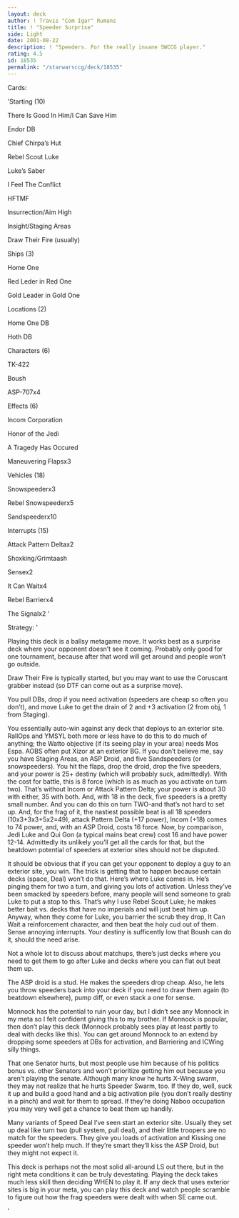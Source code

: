 ```yaml
---
layout: deck
author: ! Travis "Com Igar" Rumans
title: ! "Speeder Surprise"
side: Light
date: 2001-08-22
description: ! "Speeders. For the really insane SWCCG player."
rating: 4.5
id: 18535
permalink: "/starwarsccg/deck/18535"
---
```

Cards: 

'Starting (10)

There Is Good In Him/I Can Save Him

Endor DB

Chief Chirpa’s Hut

Rebel Scout Luke

Luke’s Saber

I Feel The Conflict

HFTMF

Insurrection/Aim High

Insight/Staging Areas

Draw Their Fire (usually)


Ships (3)

Home One

Red Leder in Red One

Gold Leader in Gold One


Locations (2)

Home One DB

Hoth DB


Characters (6)

TK-422

Boush

ASP-707x4


Effects (6)

Incom Corporation

Honor of the Jedi

A Tragedy Has Occured

Maneuvering Flapsx3


Vehicles (18)

Snowspeederx3

Rebel Snowspeederx5

Sandspeederx10


Interrupts (15)

Attack Pattern Deltax2

Shoxking/Grimtaash

Sensex2

It Can Waitx4

Rebel Barrierx4

The Signalx2 '

Strategy: '

Playing this deck is a ballsy metagame move. It works best as a surprise deck where your opponent doesn’t see it coming. Probably only good for one tournament, because after that word will get around and people won’t go outside.


Draw Their Fire is typically started, but you may want to use the Coruscant grabber instead (so DTF can come out as a surprise move).


You pull DBs, drop if you need activation (speeders are cheap so often you don’t), and move Luke to get the drain of 2 and +3 activation (2 from obj, 1 from Staging). 


You essentially auto-win against any deck that deploys to an exterior site. RallOps and YMSYL both more or less have to do this to do much of anything; the Watto objective (if its seeing play in your area) needs Mos Espa. AOBS often put Xizor at an exterior BG. If you don’t believe me, say you have Staging Areas, an ASP Droid, and five Sandspeeders (or snowspeeders). You hit the flaps, drop the droid, drop the five speeders, and your power is 25+ destiny (which will probably suck, admittedly). With the cost for battle, this is 8 force (which is as much as you activate on turn two). That’s without Incom or Attack Pattern Delta; your power is about 30 with either, 35 with both. And, with 18 in the deck, five speeders is a pretty small number. And you can do this on turn TWO-and that’s not hard to set up. And, for the frag of it, the nastiest possible beat is all 18 speeders (10x3+3x3+5x2=49), attack Pattern Delta (+17 power), Incom (+18) comes to 74 power, and, with an ASP Droid, costs 16 force. Now, by comparison, Jedi Luke and Qui Gon (a typical mains beat crew) cost 16 and have power 12-14. Admittedly its unlikely you’ll get all the cards for that, but the beatdown potential of speeders at exterior sites should not be disputed.


It should be obvious that if you can get your opponent to deploy a guy to an exterior site, you win. The trick is getting that to happen because certain decks (space, Deal) won’t do that. Here’s where Luke comes in. He’s pinging them for two a turn, and giving you lots of activation. Unless they’ve been smacked by speeders before, many people will send someone to grab Luke to put a stop to this. That’s why I use Rebel Scout Luke; he makes better bait vs. decks that have no imperials and will just beat him up. Anyway, when they come for Luke, you barrier the scrub they drop, It Can Wait a reinforcement character, and then beat the holy cud out of them. Sense annoying interrupts. Your destiny is sufficently low that Boush can do it, should the need arise.


Not a whole lot to discuss about matchups, there’s just decks where you need to get them to go after Luke and decks where you can flat out beat them up. 


The ASP droid is a stud. He makes the speeders drop cheap. Also, he lets you throw speeders back into your deck if you need to draw them again (to beatdown elsewhere), pump diff, or even stack a one for sense.


Monnock has the potential to ruin your day, but I didn’t see any Monnock in my meta so I felt confident giving this to my brother. If Monnock is popular, then don’t play this deck (Monnock probably sees play at least partly to deal with decks like this). You can get around Monnock to an extend by dropping some speeders at DBs for activation, and Barriering and ICWing silly things.


That one Senator hurts, but most people use him because of his politics bonus vs. other Senators and won’t prioritize getting him out because you aren’t playing the senate. Although many know he hurts X-Wing swarm, they may not realize that he hurts Speeder Swarm, too. If they do, well, suck it up and build a good hand and a big activation pile (you don’t really destiny in a pinch) and wait for them to spread. If they’re doing Naboo occupation you may very well get a chance to beat them up handily.


Many variants of Speed Deal I’ve seen start an exterior site. Usually they set up deal like turn two (pull system, pull deal), and their little troopers are no match for the speeders. They give you loads of activation and Kissing one speeder won’t help much. If they’re smart they’ll kiss the ASP Droid, but they might not expect it.


This deck is perhaps not the most solid all-around LS out there, but in the right meta conditions it can be truly devestating. Playing the deck takes much less skill then deciding WHEN to play it. If any deck that uses exterior sites is big in your meta, you can play this deck and watch people scramble to figure out how the frag speeders were dealt with when SE came out.

'
